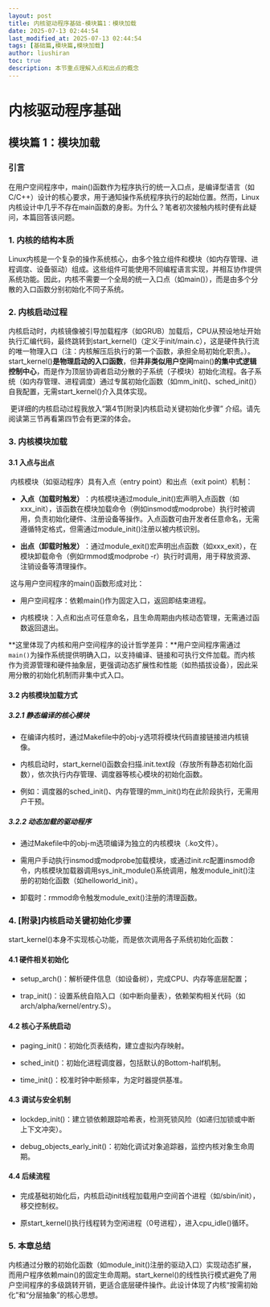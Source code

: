 ```yaml
---
layout: post
title: 内核驱动程序基础-模块篇1：模块加载
date: 2025-07-13 02:44:54 
last_modified_at: 2025-07-13 02:44:54 
tags: [基础篇,模块篇,模块加载]
author: liushiran
toc: true
description: 本节重点理解入点和出点的概念
---
```

# 内核驱动程序基础

## 模块篇 1：模块加载

### **引言**

​	在用户空间程序中，main()函数作为程序执行的统一入口点，是编译型语言（如C/C++）设计的核心要求，用于通知操作系统程序执行的起始位置。然而，Linux内核设计中几乎不存在main函数的身影。为什么？笔者初次接触内核时便有此疑问，本篇回答该问题。

### **1. 内核的结构本质**

​	Linux内核是一个复杂的操作系统核心，由多个独立组件和模块（如内存管理、进程调度、设备驱动）组成。这些组件可能使用不同编程语言实现，并相互协作提供系统功能。因此，内核不需要一个全局的统一入口点（如main()），而是由多个分散的入口函数分别初始化不同子系统。

### 2. 内核启动过程

​	内核启动时，内核镜像被引导加载程序（如GRUB）加载后，CPU从预设地址开始执行汇编代码，最终跳转到start_kernel()（定义于init/main.c），这是硬件执行流的唯一物理入口（注：内核解压后执行的第一个函数，承担全局初始化职责。）。start_kernel()**是物理启动的入口函数**‌，但‌**并非类似用户空间**main()**的集中式逻辑控制中心**‌，而是作为顶层协调者启动分散的子系统（子模块）初始化流程。各子系统（如内存管理、进程调度）通过专属初始化函数（如mm_init()、sched_init()）自我配置，无需start_kernel()介入具体实现。

​	更详细的内核启动过程我放入“第4节[附录]内核启动关键初始化步骤” 介绍。请先阅读第三节再看第四节会有更深的体会。

### 3. 内核模块加载

#### 3.1 入点与出点

​	内核模块（如驱动程序）具有入点（entry point）和出点（exit point）机制：

- **入点（加载时触发）**‌：内核模块通过module_init()宏声明入点函数（如xxx_init），该函数在模块加载命令（例如insmod或modprobe）执行时被调用，负责初始化硬件、注册设备等操作。入点函数可由开发者任意命名，无需遵循特定格式，但需通过module_init()注册以被内核识别。

- **出点（卸载时触发）**‌：通过module_exit()宏声明出点函数（如xxx_exit），在模块卸载命令（例如rmmod或modprobe -r）执行时调用，用于释放资源、注销设备等清理操作。

​	这与用户空间程序的main()函数形成对比：

- 用户空间程序：依赖main()作为固定入口，返回即结束进程。

- 内核模块：入点和出点可任意命名，且生命周期由内核动态管理，无需通过函数返回退出。


​	**这里体现了内核和用户空间程序的设计哲学差异：**用户空间程序需通过`main()`为操作系统提供明确入口，以支持编译、链接和可执行文件加载。而内核作为资源管理和硬件抽象层，更强调动态扩展性和性能（如热插拔设备），因此采用分散的初始化机制而非集中式入口。

#### **3.2 内核模块加载方式**

##### **3.2.1**   静态编译的核心模块

- 在编译内核时，通过Makefile中的obj-y选项将模块代码直接链接进内核镜像。

- 内核启动时，start_kernel()函数会扫描.init.text段（存放所有静态初始化函数），依次执行内存管理、调度器等核心模块的初始化函数。

- 例如‌：调度器的sched_init()、内存管理的mm_init()均在此阶段执行，无需用户干预。


##### **3.2.2**   **动态加载的驱动程序**

- 通过Makefile中的obj-m选项编译为独立的内核模块（.ko文件）。

- 需用户手动执行insmod或modprobe加载模块，或通过init.rc配置insmod命令，内核模块加载器调用sys_init_module()系统调用，触发module_init()注册的初始化函数（如helloworld_init）。

- 卸载时‌：rmmod命令触发module_exit()注册的清理函数。


### 4. [附录]内核启动关键初始化步骤

​	start_kernel()本身不实现核心功能，而是依次调用各子系统初始化函数：

#### **4.1 硬件相关初始化**

- setup_arch()：解析硬件信息（如设备树），完成CPU、内存等底层配置；

- trap_init()：设置系统自陷入口（如中断向量表），依赖架构相关代码（如arch/alpha/kernel/entry.S）。


#### ‌**4.2** 核心子系统启动

- paging_init()：初始化页表结构，建立虚拟内存映射。

- sched_init()：初始化进程调度器，包括默认的Bottom-half机制。

- time_init()：校准时钟中断频率，为定时器提供基准。


#### ‌**4.3** 调试与安全机制

- lockdep_init()：建立锁依赖跟踪哈希表，检测死锁风险（如递归加锁或中断上下文冲突）。

- debug_objects_early_init()：初始化调试对象追踪器，监控内核对象生命周期。


#### ‌4.4 后续流程

- 完成基础初始化后，内核启动init线程加载用户空间首个进程（如/sbin/init），移交控制权。

- 原start_kernel()执行线程转为空闲进程（0号进程），进入cpu_idle()循环。


### 5. 本章总结

​	内核通过分散的初始化函数（如module_init()注册的驱动入口）实现动态扩展，而用户程序依赖main()的固定生命周期。start_kernel()的线性执行模式避免了用户空间程序的多级跳转开销，更适合底层硬件操作。此设计体现了内核“按需初始化”和“分层抽象”的核心思想。